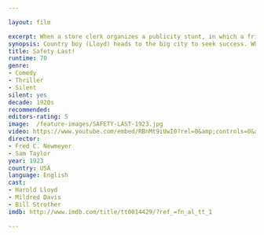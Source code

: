 ```yaml
---

layout: film

excerpt: When a store clerk organizes a publicity stunt, in which a friend climbs the outside of a tall building, circumstances force him to make the perilous climb himself.
synopsis: Country boy (Lloyd) heads to the big city to seek success. While working as a clerk in a department store, he talks the manager into offering $1000 to anyone who can bring more customers to the store. He then arranges for a friend, a "human fly," (Strother) to climb the face of the store building as a publicity stunt. Unfortunatly the "human fly" is a wanted man, and when "The Law" (Young) shows, our hero must make the climb, himself. At each ledge he encounters new difficulties, climaxing in the famous 'clock scene.'
title: Safety Last! 
runtime: 70
genre: 
- Comedy
- Thriller
- Silent
silent: yes
decade: 1920s
recommended: 
editors-rating: 5
image:  /feature-images/SAFETY-LAST-1923.jpg
video: https://www.youtube.com/embed/RBnMt9iUwI0?rel=0&amp;controls=0&amp;showinfo=0
director: 
- Fred C. Newmeyer 
- Sam Taylor
year: 1923
country: USA
language: English
cast:
- Harold Lloyd
- Mildred Davis
- Bill Strother
imdb: http://www.imdb.com/title/tt0014429/?ref_=fn_al_tt_1

---
```

